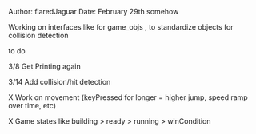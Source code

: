 Author: flaredJaguar
Date: February 29th somehow

Working on interfaces like for game_objs ,
to standardize objects for collision detection

to do

3/8    Get Printing again 
    
3/14   Add collision/hit detection

X   Work on movement (keyPressed for longer = higher jump, speed ramp over time, etc)

X   Game states like building > ready > running > winCondition
